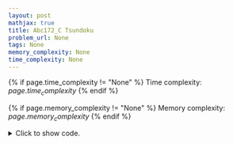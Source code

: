 ```yaml
---
layout: post
mathjax: true
title: Abc172_C Tsundoku
problem_url: None
tags: None
memory_complexity: None
time_complexity: None
---
```




{% if page.time_complexity != "None" %}
Time complexity: ${{ page.time_complexity }}$
{% endif %}

{% if page.memory_complexity != "None" %}
Memory complexity: ${{ page.memory_complexity }}$
{% endif %}

<details>
<summary>
<p style="display:inline">Click to show code.</p>
</summary>
```cpp
{% raw %}
using namespace std;
using ll = long long;
int const NMAX = 2e5 + 11;
int n, m;
ll k, pa[NMAX], pb[NMAX];
int main(void)
{
    int ai, bi;
    cin >> n >> m >> k;
    for (int i = 1; i <= n; ++i)
        cin >> ai, pa[i] = ai + pa[i - 1];
    for (int i = 1; i <= m; ++i)
        cin >> bi, pb[i] = bi + pb[i - 1];
    int ans = 0, j;
    for (int i = 0; i <= n; ++i)
    {
        if (k - pa[i] < 0)
            break;
        auto match = prev(upper_bound(pb + 1, pb + m + 1, k - pa[i]));
        j = distance(pb, match);
        ans = max(ans, i + j);
    }
    cout << ans << endl;
    return 0;
}

{% endraw %}
```
</details>

